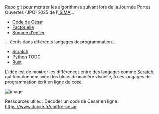Repo git pour montrer les algorithmes suivant lors de la Journée Portes Ouvertes (JPO) 2025 de l'[ISIMA](https://www.isima.fr/)...

- [Code de César](https://fr.wikipedia.org/wiki/Chiffrement_par_d%C3%A9calage)
- [Factorielle](https://fr.wikipedia.org/wiki/Factorielle)
- [Somme d'entier](https://fr.wikipedia.org/wiki/1_%2B_2_%2B_3_%2B_4_%2B_%E2%8B%AF)

... écrits dans différents langages de programmation...

- [Scratch](https://scratch.mit.edu/)
- [Python](https://www.python.org/) TODO
- [Rust](https://www.rust-lang.org/fr)

L'idée est de montrer les différences entre des langages comme [Scratch](https://scratch.mit.edu/), qui fonctionnent avec des blocs de manière visuelle, à des langages de programmation écrit en ligne de code. 

![image](https://github.com/user-attachments/assets/c98fd047-c3cd-4fdc-9de8-5eaef2aa2136)

Ressources utiles :
Décoder un code de César en ligne : <https://www.dcode.fr/chiffre-cesar>
